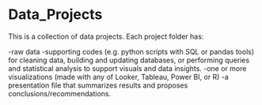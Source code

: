 # Data_Projects

This is a collection of data projects.
Each project folder has:

-raw data
-supporting codes (e.g. python scripts with SQL or pandas tools) for
cleaning data, building and updating databases, or performing
queries and statistical analysis to support visuals and data insights.
-one or more visualizations (made with any of Looker, Tableau, Power BI, or R)
-a presentation file that summarizes results and proposes conclusions/recommendations.
